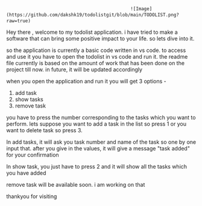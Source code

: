                                                   ![Image](https://github.com/dakshk19/todolistgit/blob/main/TODOLIST.png?raw=true)



Hey there , welcome to my todolist application. i have tried to make a software that can bring some positive impact to your life.
so lets dive into it.

so the application is currently a basic code written in vs code. to access and use it you have to open the todolist in vs code and run it. the readme file currently is based on the amount of work that has been done on the project till now. in future, it will be updated accordingly

when you open the application and run it you will get 3 options -
1. add task
2. show tasks
3. remove task

you have to press the number corresponding to the tasks which you want to perform. lets suppose you want to add a task in the list so press 1 or you want to delete task so press 3.

In add tasks, it will ask you task number and name of the task so one by one input that. after you give in the values, it will give a message "task added" for your confirmation

In show task, you just have to press 2 and it will show all the tasks which you have added

remove task will be available soon. i am working on that

thankyou for visiting
